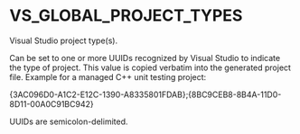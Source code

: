   

# VS_GLOBAL_PROJECT_TYPES  
Visual Studio project type(s).  

Can be set to one or more UUIDs recognized by Visual Studio to
indicate the type of project.  This value is copied verbatim into the
generated project file.  Example for a managed C++ unit testing
project:  

{3AC096D0-A1C2-E12C-1390-A8335801FDAB};{8BC9CEB8-8B4A-11D0-8D11-00A0C91BC942}

  

UUIDs are semicolon-delimited.  

